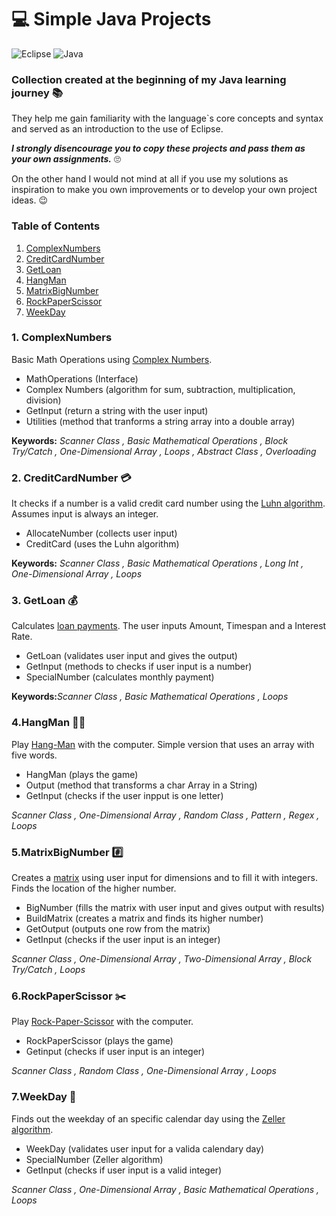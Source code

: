 # :computer: Simple Java Projects
![Eclipse](https://img.shields.io/badge/Eclipse%20IDE-2019--12%20(4.14.0)-blue)
![Java](https://img.shields.io/badge/JRE-1.8.0__231--b11-yellow)
### Collection created at the beginning of my Java learning journey :books:
They help me gain familiarity with the language`s core concepts and syntax and served as an introduction to the use of Eclipse.

***I strongly disencourage you to copy these projects and pass them as your own assignments.*** :roll_eyes:

On the other hand I would not mind at all if you use my solutions as inspiration to make you own improvements 
or to develop your own project ideas. :wink:

### Table of Contents
1. [ComplexNumbers]()
2. [CreditCardNumber](https://github.com/TeresaCristina/java-simple-projects/tree/master/CreditCardNumber)
3. [GetLoan](https://github.com/TeresaCristina/java-simple-projects/tree/master/GetLoan)
4. [HangMan](https://github.com/TeresaCristina/java-simple-projects/tree/master/HangMan)
5. [MatrixBigNumber](https://github.com/TeresaCristina/java-simple-projects/tree/master/MatrixBigNumber)
6. [RockPaperScissor](https://github.com/TeresaCristina/java-simple-projects/tree/master/RockPaperScissor)
7. [WeekDay](https://github.com/TeresaCristina/java-simple-projects/tree/master/WeekDay)

### 1. ComplexNumbers 
Basic Math Operations using [Complex Numbers](https://en.wikipedia.org/wiki/Luhn_algorithm).

- MathOperations (Interface)
- Complex Numbers (algorithm for sum, subtraction, multiplication, division)
- GetInput (return a string with the user input)
- Utilities (method that tranforms a string array into a double array)

**Keywords:** _Scanner Class , Basic Mathematical Operations , Block Try/Catch , One-Dimensional Array , Loops , Abstract Class , Overloading_ 

### 2. CreditCardNumber :credit_card:
It checks if a number is a valid credit card number using the [Luhn algorithm](https://en.wikipedia.org/wiki/Luhn_algorithm). Assumes input is always an integer.

- AllocateNumber (collects user input)
- CreditCard (uses the Luhn algorithm)

**Keywords:** _Scanner Class , Basic Mathematical Operations , Long Int , One-Dimensional Array , Loops_ 

### 3. GetLoan :moneybag:
Calculates [loan payments](https://www.thebalance.com/loan-payment-calculations-315564). The user inputs Amount, Timespan and a Interest Rate.

- GetLoan (validates user input and gives the output)
- GetInput (methods to checks if user input is a number)
- SpecialNumber (calculates monthly payment)

**Keywords:**_Scanner Class , Basic Mathematical Operations , Loops_ 

### 4.HangMan :raising_hand_man:
Play [Hang-Man](https://hangmanwordgame.com/) with the computer. Simple version that uses an array with five words.

- HangMan (plays the game)
- Output (method that transforms a char Array in a String)
- GetInput (checks if the user inpput is one letter)

_Scanner Class , One-Dimensional Array , Random Class , Pattern , Regex , Loops_  

### 5.MatrixBigNumber :hash:
Creates a [matrix](https://courses.lumenlearning.com/boundless-algebra/chapter/introduction-to-matrices/) using user input for dimensions and to fill it with integers. Finds the location of the higher number.

- BigNumber (fills the matrix with user input and gives output with results)
- BuildMatrix (creates a matrix and finds its higher number)
- GetOutput (outputs one row from the matrix)
- GetInput (checks if the user input is an integer)

_Scanner Class , One-Dimensional Array , Two-Dimensional Array , Block Try/Catch , Loops_ 

### 6.RockPaperScissor :scissors:
Play [Rock-Paper-Scissor](https://en.wikipedia.org/wiki/Rock_paper_scissors) with the computer.

- RockPaperScissor (plays the game)
- Getinput (checks if user input is an integer)

_Scanner Class , Random Class , One-Dimensional Array , Loops_ 

### 7.WeekDay :calendar:
Finds out the weekday of an specific calendar day using the [Zeller algorithm](https://en.wikipedia.org/wiki/Zeller%27s_congruence).

- WeekDay (validates user input for a valida calendary day)
- SpecialNumber (Zeller algorithm)
- GetInput (checks if user input is a valid integer)

_Scanner Class , One-Dimensional Array , Basic Mathematical Operations , Loops_ 





